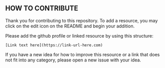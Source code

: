 ## HOW TO CONTRIBUTE

Thank you for contributing to this repository.  To add a resource, you may click on the edit icon on the README and begin your addition.

Please add the github profile or linked resource by using this structure:
```text
[Link text here](https://link-url-here.com)
```

If you have a new idea for how to improve this resource or a link that does not fit into any category, please open a new issue with your idea.
